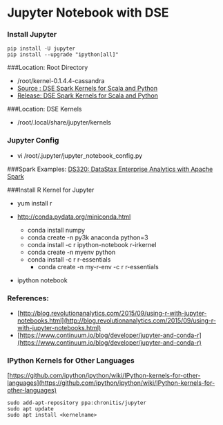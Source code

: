 Jupyter Notebook with DSE
=========================

### Install Jupyter
```
pip install -U jupyter
pip install --upgrade "ipython[all]"
```

###Location: Root Directory
* /root/kernel-0.1.4.4-cassandra
* [Source : DSE Spark Kernels for Scala and Python](https://github.com/slowenthal/spark-kernel)
* [Release: DSE Spark Kernels for Scala and Python](https://github.com/slowenthal/spark-kernel/releases)

###Location: DSE Kernels
* /root/.local/share/jupyter/kernels

### Jupyter Config
* vi /root/.jupyter/jupyter_notebook_config.py

###Spark Examples:
[DS320: DataStax Enterprise Analytics with Apache Spark](https://academy.datastax.com/courses/getting-started-apache-spark)

###Install R Kernel for Jupyter
* yum install r

* http://conda.pydata.org/miniconda.html
  * conda install numpy
  * conda create -n py3k anaconda python=3
  * conda install -c r ipython-notebook r-irkernel
  * conda create -n myenv python
  * conda install -c r r-essentials
    * conda create -n my-r-env -c r r-essentials

* ipython notebook

### References:

* [http://blog.revolutionanalytics.com/2015/09/using-r-with-jupyter-notebooks.html](http://blog.revolutionanalytics.com/2015/09/using-r-with-jupyter-notebooks.html)
* [https://www.continuum.io/blog/developer/jupyter-and-conda-r](https://www.continuum.io/blog/developer/jupyter-and-conda-r)


### IPython Kernels for Other Languages

[https://github.com/ipython/ipython/wiki/IPython-kernels-for-other-languages](https://github.com/ipython/ipython/wiki/IPython-kernels-for-other-languages)
```
sudo add-apt-repository ppa:chronitis/jupyter
sudo apt update
sudo apt install <kernelname>
```

